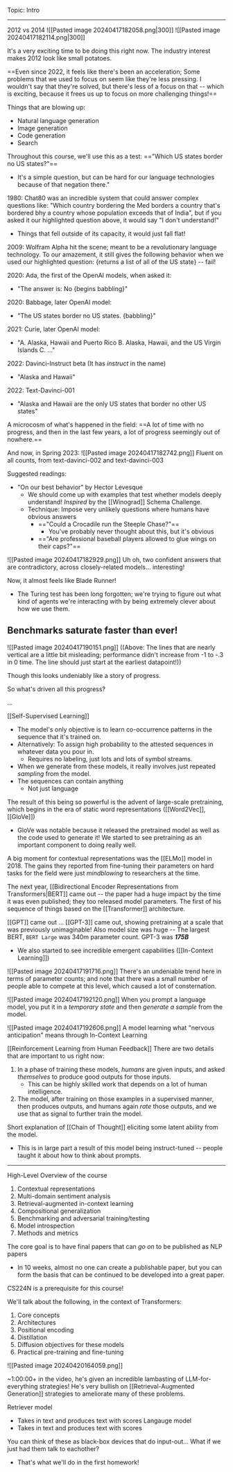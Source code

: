 Topic: Intro

----

2012 vs 2014
![[Pasted image 20240417182058.png|300]]
![[Pasted image 20240417182114.png|300]]

It's a very exciting time to be doing this right now. The industry interest makes 2012 look like small potatoes.

==Even since 2022, it feels like there's been an acceleration; Some problems that we used to focus on seem like they're less pressing. I wouldn't say that they're solved, but there's less of a focus on that -- which is exciting, because it frees us up to focus on more challenging things!==

Things that are blowing up:
- Natural language generation
- Image generation
- Code generation
- Search

Throughout this course, we'll use this as a test:
=="Which US states border no US states?"==
- It's a simple question, but can be hard for our language technologies because of that negation there."

1980: Chat80 was an incredible system that could answer complex questions like: "Which country bordering the Med borders a country that's bordered bhy a country whose population exceeds that of India", but if you asked it our highlighted question above, it would say "I don't understand!"
- Things that fell outside of its capacity, it would just fall flat!

2009: Wolfram Alpha hit the scene; meant to be a revolutionary language technology. To our amazement, it still gives the following behavior when we used our highlighted question: {returns a list of all of the US state} -- fail!

2020: Ada, the first of the OpenAI models, when asked it:
- "The answer is: No {begins babbling}"

2020: Babbage, later OpenAI model:
- "The US states border no US states. {babbling}"

2021: Curie, later OpenAI model:
- "A. Alaska, Hawaii and Puerto Rico
  B. Alaska, Hawaii, and the US Virgin Islands
  C. ..."

2022: Davinci-Instruct beta (It has *instruct* in the name)
- "Alaska and Hawaii"

2022: Text-Davinci-001
- "Alaska and Hawaii are the only US states that border no other US states"

A microcosm of what's happened in the field: ==A lot of time with no progress, and then in the last few years, a lot of progress seemingly out of nowhere.==

And now, in Spring 2023:
![[Pasted image 20240417182742.png]]
Fluent on all counts, from text-davinci-002 and text-davinci-003


Suggested readings:
- "On our best behavior" by Hector Levesque
	- We should come up with examples that test whether models deeply understand! *Inspired* by the [[Winograd]] Schema Challenge.
	- Technique: Impose very unlikely questions where humans have obvious answers
		- =="Could a Crocadile run the Steeple Chase?"==
			- You've probably never thought about this, but it's obvious
		- =="Are professional baseball players allowed to glue wings on their caps?"==

![[Pasted image 20240417182929.png]]
Uh oh, two confident answers that are contradictory, across closely-related models... interesting!

Now, it almost feels like Blade Runner!
- The Turing test has been long forgotten; we're trying to figure out what kind of agents we're interacting with by being extremely clever about how we use them.


## Benchmarks saturate faster than ever!

![[Pasted image 20240417190151.png]]
((Above: The lines that are nearly vertical are a little bit misleading; performance didn't increase from -1 to -.3 in 0 time. The line should just start at the earliest datapoint!))

Though this looks undeniably like a story of progress.

So what's driven all this progress?

...

[[Self-Supervised Learning]]
- The model's only objective is to learn co-occurrence patterns in the sequence that it's trained on.
- Alternatively: To assign high probability to the attested sequences in whatever data you pour in.
	- Requires no labeling, just lots and lots of symbol streams.
- When we generate from these models, it really involves just repeated *sampling* from the model.
- The sequences can contain anything
	- Not just language


The result of this being so powerful is the advent of large-scale pretraining, which begins in the era of static word representations ([[Word2Vec]], [[GloVe]])
- GloVe was notable because it released the pretrained model as well as the code used to generate it! We started to see pretraining as an important component to doing really well.

A big moment for contextual representations was the [[ELMo]] model in 2018. The gains they reported from fine-tuning their parameters on hard tasks for the field were just *mindblowing* to researchers at the time.

The next year, [[Bidirectional Encoder Representations from Transformers|BERT]] came out -- the paper had a huge impact by the time it was even published; they too released model parameters. The first of his sequence of things based on the [[Transformer]] architecture.

[[GPT]] came out
...
[[GPT-3]] came out, showing pretraining at a scale that was previously unimaginable! Also model size was huge -- The largest BERT, `BERT Large` was 340m parameter count. GPT-3 was ***175B***
- We also started to see incredible emergent capabilities ([[In-Context Learning]])

![[Pasted image 20240417191716.png]]
There's an undeniable trend here in terms of parameter counts; and note that there was a small number of people able to compete at this level, which caused a lot of consternation.

![[Pasted image 20240417192120.png]]
When you prompt a language model, you put it in a *temporary state* and then *generate a sample* from the model.


![[Pasted image 20240417192606.png]]
A model learning what "nervous anticipation" means through In-Context Learning


[[Reinforcement Learning from Human Feedback]]
There are two details that are important to us right now:
1. In a phase of training these models, *humans* are given inputs, and asked *themselves* to produce good outputs for those inputs.
	- This can be highly skilled work that depends on a lot of human intelligence.
2. The model, after training on those examples in a supervised manner, then produces outputs, and humans again *rate* those outputs, and we use that as signal to further train the model.


Short explanation of [[Chain of Thought]] eliciting some latent ability from the model.
- This is in large part a result of this model being instruct-tuned -- people taught it about how to think about prompts.


---

High-Level Overview of the course
1. Contextual representations
2. Multi-domain sentiment analysis
3. Retrieval-augmented in-context learning
4. Compositional generalization
5. Benchmarking and adversarial training/testing
6. Model introspection
7. Methods and metrics

The core goal is to have final papers that can *go on* to be published as NLP papers
- In 10 weeks, almost no one can create a publishable paper, but you can form the basis that can be continued to be developed into a great paper.

CS224N is a prerequisite for this course!

We'll talk about the following, in the context of Transformers:
1. Core concepts
2. Architectures
3. Positional encoding
4. Distillation
5. Diffusion objectives for these models
6. Practical pre-training and fine-tuning

![[Pasted image 20240420164059.png]]

~1:00:00+ in the video, he's given an incredible lambasting of LLM-for-everything strategies!
He's very bullish on [[Retrieval-Augmented Generation]] strategies to ameliorate many of these problems.


Retriever model
- Takes in text and produces text with scores
Langauge model
- Takes in text and produces text with scores

You can think of these as black-box devices that do input-out...
What if we just had them talk to eachother?
- That's what we'll do in the first homework!






